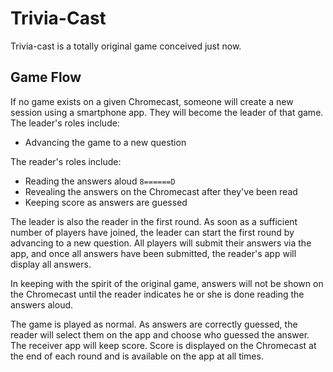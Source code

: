 # Trivia-Cast

Trivia-cast is a totally original game conceived just now.

## Game Flow

If no game exists on a given Chromecast, someone will create a new session
using a smartphone app. They will become the leader of that game. The leader's
roles include:

* Advancing the game to a new question

The reader's roles include:

* Reading the answers aloud `8======D`
* Revealing the answers on the Chromecast after they've been read
* Keeping score as answers are guessed

The leader is also the reader in the first round. As soon as a sufficient
number of players have joined, the leader can start the first round by
advancing to a new question. All players will submit their answers via the app,
and once all answers have been submitted, the reader's app will display all
answers.

In keeping with the spirit of the original game, answers will not be shown on
the Chromecast until the reader indicates he or she is done reading the answers
aloud.

The game is played as normal. As answers are correctly guessed, the reader will
select them on the app and choose who guessed the answer. The receiver app will
keep score. Score is displayed on the Chromecast at the end of each round and
is available on the app at all times.
